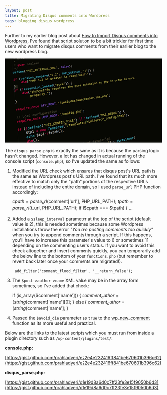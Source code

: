 ```yaml
---
layout: post
title: Migrating Disqus comments into Wordpress
tags: blogging disqus wordpress
---
```


Further to my earlier blog post about [How to Import Disqus comments into Wordpress](/blog/2017/09/demystifying-comments-migration-from-disqus-to-wordpress.html), I've found that script solution to be a bit trickier for first time users who want to migrate disqus comments from their earlier blog to the new wordpress blog.

![PHP Code](/uploads/code-php.jpeg)

The `disqus_parse.php` is exactly the same as it is because the parsing logic hasn't changed. However, a lot has changed in actual running of the console script (`console.php`), so I've updated the same as follows:

1. Modified the URL check which ensures that disqus post's URL path is the same as Wordpress post's URL path. I've found that its much more effective to match only the "path" portions of the respective URLs instead of including the entire domain, so I used `parse_url` PHP function accordingly:

	$cpath = parse_url($comment['url'], PHP_URL_PATH);
	$tpath = parse_url($t_url, PHP_URL_PATH);
	if ($cpath === $tpath) {
	...


2. Added a `$sleep_interval` parameter at the top of the script (default value is 2), this is needed sometimes because some Wordpress installations throw the error *"You are posting comments too quickly"* when you try to append comments through a script. If this happens, you'll have to increase this parameter's value to 6 or sometimes 11 depending on the commenting user's status. If you want to avoid this check altogether and insert comments quickly, you can temporarily add the below line to the bottom of your `functions.php` (but remember to revert back later once your comments are migrated!).

		add_filter('comment_flood_filter', '__return_false');
		
3. The `$post->author->name` XML value may be in the array form sometimes, so I've added that check:

	if (is_array($comment['name'])) {
		$comment_author = (string)$comment['name'][0];
	}
	else {
		$comment_author = (string)$comment['name'];
	}

4. Passed the `$avoid_die` parameter as `true` to the [wp_new_comment](https://developer.wordpress.org/reference/functions/wp_new_comment/) function as its more useful and practical.


Below are the links to the latest scripts which you must run from inside a plugin directory such as `/wp-content/plugins/test/`:

**console.php:**

[https://gist.github.com/prahladyeri/e22e4e232416ff841be670601b396c62](https://gist.github.com/prahladyeri/e22e4e232416ff841be670601b396c62)

**disqus_parse.php:**

[https://gist.github.com/prahladyeri/d1e19d8a6d0c7ff23fe3e15f9050b6d3](https://gist.github.com/prahladyeri/d1e19d8a6d0c7ff23fe3e15f9050b6d3)
